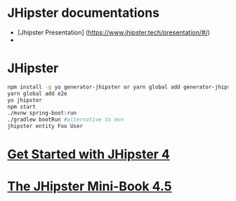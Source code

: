 # JHipster documentations
* [Jhipster Presentation] (https://www.jhipster.tech/presentation/#/)
* 



# JHipster
```bash
npm install -g yo generator-jhipster or yarn global add generator-jhipster
yarn global add e2e
yo jhipster
npm start
./mvnw spring-boot:run
./gradlew bootRun #alternative to mvn
jhipster entity Foo User
```

# [Get Started with JHipster 4](http://www.eclipse.org/community/eclipse_newsletter/2017/january/article3.php)
# [The JHipster Mini-Book 4.5](https://www.infoq.com/minibooks/jhipster-4x-mini-book)